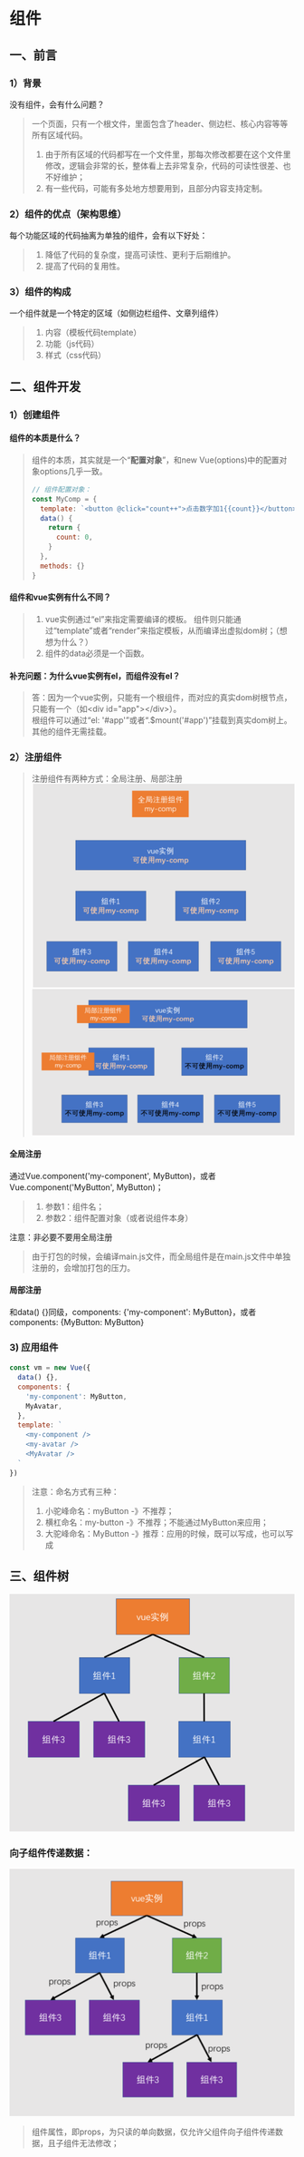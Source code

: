 # 组件

## 一、前言
### 1）背景
没有组件，会有什么问题？
> 一个页面，只有一个根文件，里面包含了header、侧边栏、核心内容等等所有区域代码。
> 1. 由于所有区域的代码都写在一个文件里，那每次修改都要在这个文件里修改，逻辑会非常的长，整体看上去非常复杂，代码的可读性很差、也不好维护；
> 2. 有一些代码，可能有多处地方想要用到，且部分内容支持定制。

### 2）组件的优点（架构思维）
每个功能区域的代码抽离为单独的组件，会有以下好处：
> 1. 降低了代码的复杂度，提高可读性、更利于后期维护。
> 2. 提高了代码的复用性。

### 3）组件的构成
一个组件就是一个特定的区域（如侧边栏组件、文章列组件）
> 1. 内容（模板代码template）
> 2. 功能（js代码）
> 3. 样式（css代码）

## 二、组件开发
### 1）创建组件
#### 组件的本质是什么？
> 组件的本质，其实就是一个“**配置对象**”，和new Vue(options)中的配置对象options几乎一致。
> ```js
> // 组件配置对象：
> const MyComp = {
>   template: `<button @click="count++">点击数字加1{{count}}</button>`,
>   data() {
>     return {
>       count: 0,
>     }
>   },
>   methods: {}
> }
> ```
#### 组件和vue实例有什么不同？
> 1. vue实例通过“el”来指定需要编译的模板。
> 组件则只能通过“template”或者“render”来指定模板，从而编译出虚拟dom树；（想想为什么？）
> 2. 组件的data必须是一个函数。
#### 补充问题：为什么vue实例有el，而组件没有el？
> 答：因为一个vue实例，只能有一个根组件，而对应的真实dom树根节点，只能有一个（如\<div id="app"></div\>）。<br>
> 根组件可以通过“el: '#app'”或者“.$mount('#app')”挂载到真实dom树上。
> 其他的组件无需挂载。

### 2）注册组件
> 注册组件有两种方式：全局注册、局部注册
![](../图集/04-组件/01-全局注册组件.png)
![](../图集/04-组件/02-局部注册组件.png)
#### 全局注册
通过Vue.component('my-component', MyButton)，或者Vue.component('MyButton', MyButton)；
> 1. 参数1：组件名；
> 2. 参数2：组件配置对象（或者说组件本身）

注意：非必要不要用全局注册
> 由于打包的时候，会编译main.js文件，而全局组件是在main.js文件中单独注册的，会增加打包的压力。

#### 局部注册
和data() {}同级，components: {'my-component': MyButton}，或者components: {MyButton: MyButton}

### 3) 应用组件
```js
const vm = new Vue({
  data() {},
  components: {
    'my-component': MyButton,
    MyAvatar,
  },
  template: `
    <my-component />
    <my-avatar />
    <MyAvatar />
  `
})
```
> 注意：命名方式有三种：
> 1. 小驼峰命名：myButton -》不推荐；
> 2. 横杠命名：my-button -》不推荐；不能通过MyButton来应用；
> 3. 大驼峰命名：MyButton -》推荐：应用的时候，既可以写成<my-button>，也可以写成<MyButton>

## 三、组件树
![](../图集/04-组件/03-组件树.png)
### 向子组件传递数据：
![](../图集/04-组件/04-props只读的单向数据.png)
> 组件属性，即props，为只读的单向数据，仅允许父组件向子组件传递数据，且子组件无法修改；
